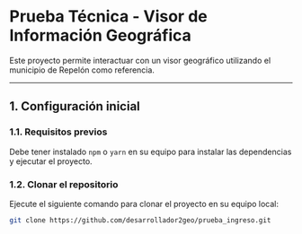 # **Prueba Técnica - Visor de Información Geográfica**

Este proyecto permite interactuar con un visor geográfico utilizando el municipio de Repelón como referencia.

---

## **1. Configuración inicial**

### **1.1. Requisitos previos**

Debe tener instalado `npm` o `yarn` en su equipo para instalar las dependencias y ejecutar el proyecto.

### **1.2. Clonar el repositorio**

Ejecute el siguiente comando para clonar el proyecto en su equipo local:

```bash
git clone https://github.com/desarrollador2geo/prueba_ingreso.git

